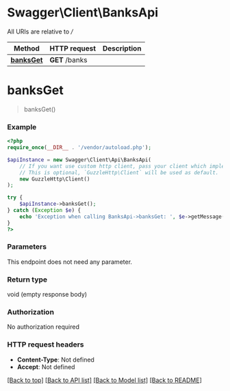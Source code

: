 # Swagger\Client\BanksApi

All URIs are relative to */*

Method | HTTP request | Description
------------- | ------------- | -------------
[**banksGet**](BanksApi.md#banksget) | **GET** /banks | 

# **banksGet**
> banksGet()



### Example
```php
<?php
require_once(__DIR__ . '/vendor/autoload.php');

$apiInstance = new Swagger\Client\Api\BanksApi(
    // If you want use custom http client, pass your client which implements `GuzzleHttp\ClientInterface`.
    // This is optional, `GuzzleHttp\Client` will be used as default.
    new GuzzleHttp\Client()
);

try {
    $apiInstance->banksGet();
} catch (Exception $e) {
    echo 'Exception when calling BanksApi->banksGet: ', $e->getMessage(), PHP_EOL;
}
?>
```

### Parameters
This endpoint does not need any parameter.

### Return type

void (empty response body)

### Authorization

No authorization required

### HTTP request headers

 - **Content-Type**: Not defined
 - **Accept**: Not defined

[[Back to top]](#) [[Back to API list]](../../README.md#documentation-for-api-endpoints) [[Back to Model list]](../../README.md#documentation-for-models) [[Back to README]](../../README.md)

